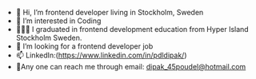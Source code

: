 - 👋 Hi, I’m frontend developer living in Stockholm, Sweden
- 👀 I’m interested in Coding 
- 👨🏻‍🎓 I graduated in frontend  development education from Hyper Island Stockholm Sweden. 
- 🌱  I’m looking for a frontend developer job
- 📫 LinkedIn:(https://www.linkedin.com/in/pdldipak/) 
- 💌Any one can reach me through email: dipak_45poudel@hotmail.com

